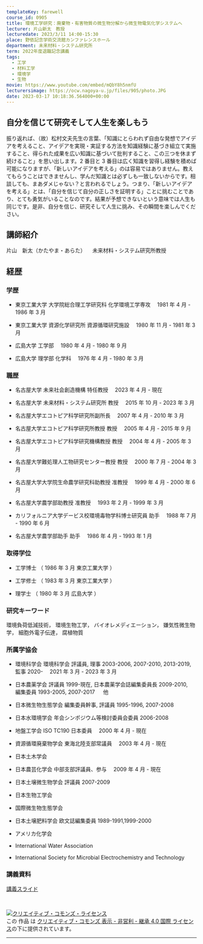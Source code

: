 ```yaml
---
templateKey: farewell
course_id: 0905
title: 環境工学研究：廃棄物・有害物質の微生物分解から微生物電気化学システムへ
lecturer: 片山新太　教授
lecturedate: 2023/3/11 14:00-15:30
place: 野依記念学術交流館カンファレンスホール
department: 未来材料・システム研究所
term: 2022年度退職記念講義
tags:
  - 工学
  - 材料工学
  - 環境学
  - 生物
movie: https://www.youtube.com/embed/mQbY8h5nmfU
lecturersimage: https://ocw.nagoya-u.jp/files/905/photo.JPG
date: 2023-03-17 10:18:36.564000+00:00
---
```


## 自分を信じて研究そして人生を楽しもう

振り返れば、（故）松村文夫先生の言葉、「知識にとらわれず自由な発想でアイデアを考えること、アイデアを実現・実証する方法を知識経験に基づき組立て実施すること、得られた成果を広い知識に基づいて批判すること、この三つを休まず続けること」を思い出します。2 番目と 3 番目は広く知識を習得し経験を積めば可能になりますが、「新しいアイデアを考える」のは容易ではありません。教えてもらうことはできませんし、学んだ知識とは必ずしも一致しないからです。相談しても、まあダメじゃない？と言われるでしょう。つまり、「新しいアイデアを考える」とは、「自分を信じて自分の正しさを証明する」ことに挑むことであり、とても勇気がいることなのです。結果が予想できないという意味では人生も同じです。是非、自分を信じ、研究そして人生に挑み、その瞬間を楽しんでください。

## 講師紹介

片山　新太（かたやま・あらた） 　未来材料・システム研究所教授

## 経歴　　　　　　

### 学歴

- 東京工業大学 大学院総合理工学研究科 化学環境工学専攻　 1981 年 4 月 - 1986 年 3 月

- 東京工業大学 資源化学研究所 資源循環研究施設　 1980 年 11 月 - 1981 年 3 月

- 広島大学 工学部　 1980 年 4 月 - 1980 年 9 月

- 広島大学 理学部 化学科　 1976 年 4 月 - 1980 年 3 月

### 職歴

- 名古屋大学 未来社会創造機構 特任教授　 2023 年 4 月 - 現在

- 名古屋大学 未来材料・システム研究所 教授　 2015 年 10 月 - 2023 年 3 月

- 名古屋大学エコトピア科学研究所副所長　 2007 年 4 月 - 2010 年 3 月

- 名古屋大学エコトピア科学研究所教授 教授　 2005 年 4 月 - 2015 年 9 月

- 名古屋大学エコトピア科学研究機構教授 教授　 2004 年 4 月 - 2005 年 3 月

- 名古屋大学難処理人工物研究センター教授 教授　 2000 年 7 月 - 2004 年 3 月

- 名古屋大学大学院生命農学研究科助教授 准教授　 1999 年 4 月 - 2000 年 6 月

- 名古屋大学農学部助教授 准教授　 1993 年 2 月 - 1999 年 3 月

- カリフォルニア大学デービス校環境毒物学科博士研究員 助手　 1988 年 7 月 - 1990 年 6 月

- 名古屋大学農学部助手 助手　 1986 年 4 月 - 1993 年 1 月

### 取得学位

- 工学博士 （ 1986 年 3 月 東京工業大学 ）

- 工学修士 （ 1983 年 3 月 東京工業大学 ）

- 理学士 （ 1980 年 3 月 広島大学 ）

### 研究キーワード

環境負荷低減技術， 環境生物工学， バイオレメディエーション， 嫌気性微生物学， 細胞外電子伝達， 腐植物質

### 所属学協会

- 環境科学会 環境科学会 評議員, 理事 2003-2006, 2007-2010, 2013-2019, 監事 2020-　 2021 年 3 月 - 2023 年 3 月

- 日本農薬学会 評議員 1999-現在, 日本農薬学会誌編集委員長 2009-2010,　編集委員 1993-2005, 2007-2017 　 他

- 日本微生物生態学会 編集委員幹事, 評議員 1995-1996, 2007-2008

- 日本水環境学会 年会シンポジウム等検討委員会委員 2006-2008

- 地盤工学会 ISO TC190 日本委員　 2000 年 4 月 - 現在

- 資源循環廃棄物学会 東海北陸支部常議員　 2003 年 4 月 - 現在

- 日本土木学会

- 日本農芸化学会 中部支部評議員、参与　 2009 年 4 月 - 現在

- 日本土壌微生物学会 評議員 2007-2009

- 日本生物工学会

- 国際微生物生態学会

- 日本土壌肥料学会 欧文誌編集委員 1989-1991,1999-2000

- アメリカ化学会

- International Water Association

- International Society for Microbial Electrochemistry and Technology

### 講義資料

[講義スライド](https://ocw.nagoya-u.jp/files/905/slide.pdf)

<br />

<a rel="license" href="http://creativecommons.org/licenses/by-nc-sa/4.0/"><img alt="クリエイティブ・コモンズ・ライセンス" style="border-width:0" data-src=""  src="https://i.creativecommons.org/l/by-nc-sa/4.0/88x31.png" /></a><br />この 作品 は <a rel="license" href="http://creativecommons.org/licenses/by-nc-sa/4.0/">クリエイティブ・コモンズ 表示 - 非営利 - 継承 4.0 国際 ライセンス</a>の下に提供されています。

---
